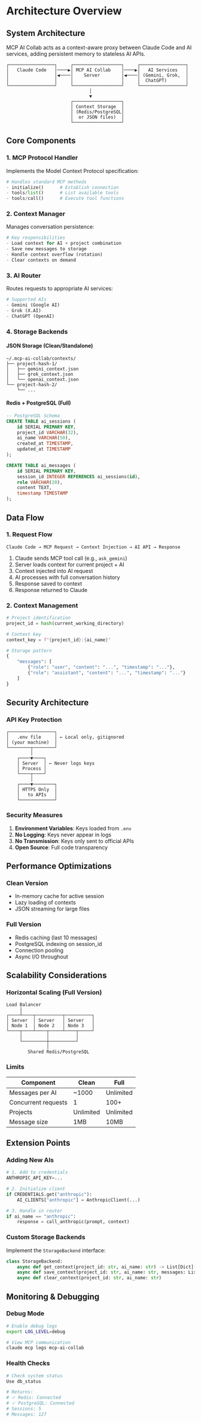 # Architecture Overview

## System Architecture

MCP AI Collab acts as a context-aware proxy between Claude Code and AI services, adding persistent memory to stateless AI APIs.

```
┌─────────────────┐     ┌──────────────────┐     ┌─────────────────┐
│   Claude Code   │────▶│ MCP AI Collab    │────▶│   AI Services   │
│                 │◀────│    Server        │◀────│ (Gemini, Grok,  │
│                 │     │                  │     │  ChatGPT)       │
└─────────────────┘     └──────────────────┘     └─────────────────┘
                               │
                               ▼
                        ┌──────────────────┐
                        │ Context Storage  │
                        │ (Redis/PostgreSQL│
                        │  or JSON files)  │
                        └──────────────────┘
```

## Core Components

### 1. MCP Protocol Handler

Implements the Model Context Protocol specification:

```python
# Handles standard MCP methods
- initialize()      # Establish connection
- tools/list()      # List available tools
- tools/call()      # Execute tool functions
```

### 2. Context Manager

Manages conversation persistence:

```python
# Key responsibilities
- Load context for AI + project combination
- Save new messages to storage
- Handle context overflow (rotation)
- Clear contexts on demand
```

### 3. AI Router

Routes requests to appropriate AI services:

```python
# Supported AIs
- Gemini (Google AI)
- Grok (X.AI)
- ChatGPT (OpenAI)
```

### 4. Storage Backends

#### JSON Storage (Clean/Standalone)
```
~/.mcp-ai-collab/contexts/
├── project-hash-1/
│   ├── gemini_context.json
│   ├── grok_context.json
│   └── openai_context.json
└── project-hash-2/
    └── ...
```

#### Redis + PostgreSQL (Full)
```sql
-- PostgreSQL Schema
CREATE TABLE ai_sessions (
    id SERIAL PRIMARY KEY,
    project_id VARCHAR(32),
    ai_name VARCHAR(50),
    created_at TIMESTAMP,
    updated_at TIMESTAMP
);

CREATE TABLE ai_messages (
    id SERIAL PRIMARY KEY,
    session_id INTEGER REFERENCES ai_sessions(id),
    role VARCHAR(20),
    content TEXT,
    timestamp TIMESTAMP
);
```

## Data Flow

### 1. Request Flow

```
Claude Code → MCP Request → Context Injection → AI API → Response
```

1. Claude sends MCP tool call (e.g., `ask_gemini`)
2. Server loads context for current project + AI
3. Context injected into AI request
4. AI processes with full conversation history
5. Response saved to context
6. Response returned to Claude

### 2. Context Management

```python
# Project identification
project_id = hash(current_working_directory)

# Context key
context_key = f"{project_id}:{ai_name}"

# Storage pattern
{
    "messages": [
        {"role": "user", "content": "...", "timestamp": "..."},
        {"role": "assistant", "content": "...", "timestamp": "..."}
    ]
}
```

## Security Architecture

### API Key Protection

```
┌─────────────────┐
│   .env file     │ ← Local only, gitignored
│ (your machine)  │
└────────┬────────┘
         │
    ┌────▼────┐
    │ Server  │ ← Never logs keys
    │ Process │
    └────┬────┘
         │
    ┌────▼────────┐
    │ HTTPS Only  │
    │   to APIs   │
    └─────────────┘
```

### Security Measures

1. **Environment Variables**: Keys loaded from `.env`
2. **No Logging**: Keys never appear in logs
3. **No Transmission**: Keys only sent to official APIs
4. **Open Source**: Full code transparency

## Performance Optimizations

### Clean Version
- In-memory cache for active session
- Lazy loading of contexts
- JSON streaming for large files

### Full Version
- Redis caching (last 10 messages)
- PostgreSQL indexing on session_id
- Connection pooling
- Async I/O throughout

## Scalability Considerations

### Horizontal Scaling (Full Version)

```
Load Balancer
     │
┌────┴────┬──────────┬──────────┐
│ Server  │ Server   │ Server   │
│ Node 1  │ Node 2   │ Node 3   │
└────┬────┴────┬─────┴────┬─────┘
     │         │          │
     └─────────┼──────────┘
               │
        Shared Redis/PostgreSQL
```

### Limits

| Component | Clean | Full |
|-----------|-------|------|
| Messages per AI | ~1000 | Unlimited |
| Concurrent requests | 1 | 100+ |
| Projects | Unlimited | Unlimited |
| Message size | 1MB | 10MB |

## Extension Points

### Adding New AIs

```python
# 1. Add to credentials
ANTHROPIC_API_KEY=...

# 2. Initialize client
if CREDENTIALS.get("anthropic"):
    AI_CLIENTS["anthropic"] = AnthropicClient(...)

# 3. Handle in router
if ai_name == "anthropic":
    response = call_anthropic(prompt, context)
```

### Custom Storage Backends

Implement the `StorageBackend` interface:

```python
class StorageBackend:
    async def get_context(project_id: str, ai_name: str) -> List[Dict]
    async def save_context(project_id: str, ai_name: str, messages: List[Dict])
    async def clear_context(project_id: str, ai_name: str)
```

## Monitoring & Debugging

### Debug Mode

```bash
# Enable debug logs
export LOG_LEVEL=debug

# View MCP communication
claude mcp logs mcp-ai-collab
```

### Health Checks

```bash
# Check system status
Use db_status

# Returns:
# ✓ Redis: Connected
# ✓ PostgreSQL: Connected
# Sessions: 5
# Messages: 127
```
